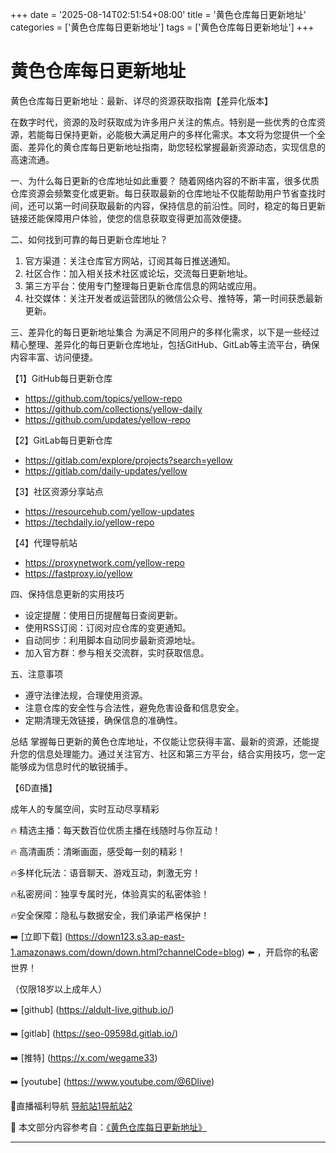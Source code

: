 +++
date = '2025-08-14T02:51:54+08:00'
title = '黄色仓库每日更新地址'
categories = ['黄色仓库每日更新地址']
tags = ['黄色仓库每日更新地址']
+++

# 黄色仓库每日更新地址

黄色仓库每日更新地址：最新、详尽的资源获取指南【差异化版本】

在数字时代，资源的及时获取成为许多用户关注的焦点。特别是一些优秀的仓库资源，若能每日保持更新，必能极大满足用户的多样化需求。本文将为您提供一个全面、差异化的黄仓库每日更新地址指南，助您轻松掌握最新资源动态，实现信息的高速流通。

一、为什么每日更新的仓库地址如此重要？
随着网络内容的不断丰富，很多优质仓库资源会频繁变化或更新。每日获取最新的仓库地址不仅能帮助用户节省查找时间，还可以第一时间获取最新的内容，保持信息的前沿性。同时，稳定的每日更新链接还能保障用户体验，使您的信息获取变得更加高效便捷。

二、如何找到可靠的每日更新仓库地址？
1. 官方渠道：关注仓库官方网站，订阅其每日推送通知。
2. 社区合作：加入相关技术社区或论坛，交流每日更新地址。
3. 第三方平台：使用专门整理每日更新仓库信息的网站或应用。
4. 社交媒体：关注开发者或运营团队的微信公众号、推特等，第一时间获悉最新更新。

三、差异化的每日更新地址集合
为满足不同用户的多样化需求，以下是一些经过精心整理、差异化的每日更新仓库地址，包括GitHub、GitLab等主流平台，确保内容丰富、访问便捷。

【1】GitHub每日更新仓库
- https://github.com/topics/yellow-repo
- https://github.com/collections/yellow-daily
- https://github.com/updates/yellow-repo

【2】GitLab每日更新仓库
- https://gitlab.com/explore/projects?search=yellow
- https://gitlab.com/daily-updates/yellow

【3】社区资源分享站点
- https://resourcehub.com/yellow-updates
- https://techdaily.io/yellow-repo

【4】代理导航站
- https://proxynetwork.com/yellow-repo
- https://fastproxy.io/yellow

四、保持信息更新的实用技巧
- 设定提醒：使用日历提醒每日查阅更新。
- 使用RSS订阅：订阅对应仓库的变更通知。
- 自动同步：利用脚本自动同步最新资源地址。
- 加入官方群：参与相关交流群，实时获取信息。

五、注意事项
- 遵守法律法规，合理使用资源。
- 注意仓库的安全性与合法性，避免危害设备和信息安全。
- 定期清理无效链接，确保信息的准确性。

总结
掌握每日更新的黄色仓库地址，不仅能让您获得丰富、最新的资源，还能提升您的信息处理能力。通过关注官方、社区和第三方平台，结合实用技巧，您一定能够成为信息时代的敏锐捕手。

【6D直播】

成年人的专属空间，实时互动尽享精彩

🔥 精选主播：每天数百位优质主播在线随时与你互动！

🔥 高清画质：清晰画面，感受每一刻的精彩！

🔥多样化玩法：语音聊天、游戏互动，刺激无穷！

🔥私密房间：独享专属时光，体验真实的私密体验！

🔥安全保障：隐私与数据安全，我们承诺严格保护！

➡️ [立即下载] (https://down123.s3.ap-east-1.amazonaws.com/down/down.html?channelCode=blog) ⬅️ ，开启你的私密世界！

（仅限18岁以上成年人）

➡️ [github] (https://aldult-live.github.io/)

➡️ [gitlab] (https://seo-09598d.gitlab.io/)

➡️ [推特] (https://x.com/wegame33)

➡️ [youtube] (https://www.youtube.com/@6Dlive)

🔞直播福利导航   [导航站1](https://webstack-86085a.gitlab.io/)[导航站2](https://onlygit123-2.github.io/)


📘 本文部分内容参考自：[《黄色仓库每日更新地址》](https://webstack-hugo-11.pages.dev/)

---
